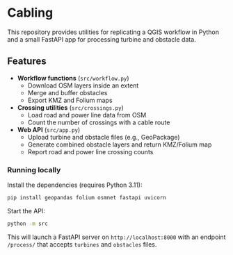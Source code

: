 # Cabling

This repository provides utilities for replicating a QGIS workflow in Python and a small FastAPI app for processing turbine and obstacle data.

## Features

- **Workflow functions** (`src/workflow.py`)
  - Download OSM layers inside an extent
  - Merge and buffer obstacles
  - Export KMZ and Folium maps
- **Crossing utilities** (`src/crossings.py`)
  - Load road and power line data from OSM
  - Count the number of crossings with a cable route
- **Web API** (`src/app.py`)
  - Upload turbine and obstacle files (e.g., GeoPackage)
  - Generate combined obstacle layers and return KMZ/Folium map
  - Report road and power line crossing counts

### Running locally

Install the dependencies (requires Python 3.11):

```bash
pip install geopandas folium osmnet fastapi uvicorn
```

Start the API:

```bash
python -m src
```

This will launch a FastAPI server on `http://localhost:8000` with an endpoint `/process/` that accepts `turbines` and `obstacles` files.
